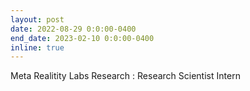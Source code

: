 ```yaml
---
layout: post
date: 2022-08-29 0:0:00-0400
end_date: 2023-02-10 0:0:00-0400
inline: true
---
```


Meta Realitity Labs Research : Research Scientist Intern